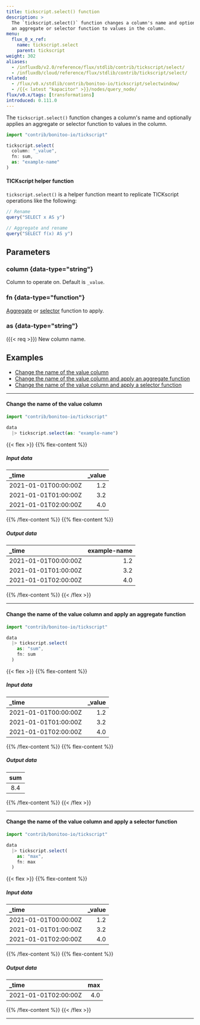 ```yaml
---
title: tickscript.select() function
description: >
  The `tickscript.select()` function changes a column's name and optionally applies
  an aggregate or selector function to values in the column.
menu:
  flux_0_x_ref:
    name: tickscript.select
    parent: tickscript
weight: 302
aliases:
  - /influxdb/v2.0/reference/flux/stdlib/contrib/tickscript/select/
  - /influxdb/cloud/reference/flux/stdlib/contrib/tickscript/select/
related:
  - /flux/v0.x/stdlib/contrib/bonitoo-io/tickscript/selectwindow/
  - /{{< latest "kapacitor" >}}/nodes/query_node/
flux/v0.x/tags: [transformations]
introduced: 0.111.0
---
```


The `tickscript.select()` function changes a column's name and optionally applies
an aggregate or selector function to values in the column.

```js
import "contrib/bonitoo-io/tickscript"

tickscript.select(
  column: "_value",
  fn: sum,
  as: "example-name"
)
```

#### TICKscript helper function
`tickscript.select()` is a helper function meant to replicate TICKscript operations
like the following:

```js
// Rename
query("SELECT x AS y")

// Aggregate and rename
query("SELECT f(x) AS y")
```

## Parameters

### column {data-type="string"}
Column to operate on.
Default is `_value`.

### fn {data-type="function"}
[Aggregate](/flux/v0.x/function-types/#saggregates/) or [selector](/flux/v0.x/function-types/#selectors)
function to apply.

### as {data-type="string"}
({{< req >}})
New column name.

## Examples

- [Change the name of the value column](#change-the-name-of-the-value-column)
- [Change the name of the value column and apply an aggregate function](#change-the-name-of-the-value-column-and-apply-an-aggregate-function)
- [Change the name of the value column and apply a selector function](#change-the-name-of-the-value-column-and-apply-a-selector-function)

---

#### Change the name of the value column
```js
import "contrib/bonitoo-io/tickscript"

data
  |> tickscript.select(as: "example-name")
```

{{< flex >}}
{{% flex-content %}}
##### Input data
| _time                | _value |
|:-----                | ------:|
| 2021-01-01T00:00:00Z | 1.2    |
| 2021-01-01T01:00:00Z | 3.2    |
| 2021-01-01T02:00:00Z | 4.0    |
{{% /flex-content %}}
{{% flex-content %}}
##### Output data
| _time                | example-name |
|:-----                | ------------:|
| 2021-01-01T00:00:00Z | 1.2          |
| 2021-01-01T01:00:00Z | 3.2          |
| 2021-01-01T02:00:00Z | 4.0          |
{{% /flex-content %}}
{{< /flex >}}

---

#### Change the name of the value column and apply an aggregate function
```js
import "contrib/bonitoo-io/tickscript"

data
  |> tickscript.select(
    as: "sum",
    fn: sum
  )
```

{{< flex >}}
{{% flex-content %}}
##### Input data
| _time                | _value |
|:-----                | ------:|
| 2021-01-01T00:00:00Z | 1.2    |
| 2021-01-01T01:00:00Z | 3.2    |
| 2021-01-01T02:00:00Z | 4.0    |
{{% /flex-content %}}
{{% flex-content %}}
##### Output data
| sum |
|:---:|
| 8.4 |
{{% /flex-content %}}
{{< /flex >}}

---

#### Change the name of the value column and apply a selector function
```js
import "contrib/bonitoo-io/tickscript"

data
  |> tickscript.select(
    as: "max",
    fn: max
  )
```

{{< flex >}}
{{% flex-content %}}
##### Input data
| _time                | _value |
|:-----                | ------:|
| 2021-01-01T00:00:00Z | 1.2    |
| 2021-01-01T01:00:00Z | 3.2    |
| 2021-01-01T02:00:00Z | 4.0    |
{{% /flex-content %}}
{{% flex-content %}}
##### Output data
| _time                | max |
|:-----                | ---:|
| 2021-01-01T02:00:00Z | 4.0 |
{{% /flex-content %}}
{{< /flex >}}

---
